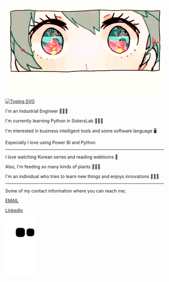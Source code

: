 
<!--   my-header-img -->
![](./image.gif)


<!--   my-ticker -->    
[![Typing SVG](https://readme-typing-svg.herokuapp.com?color=%2336BCF7&center=true&vCenter=true&width=600&lines=Hi+!+I+am+Büşranur+Duran)](https://git.io/typing-svg)


I'm an Industrial Engineer 👷🏻‍♀️

I'm currently learning Python in SistersLab 👩🏻‍💻

I'm interested in business intelligent tools and some software language 🖥️

Especially I love using Power BI and Python  

--- 
I love watching Korean series and reading webtoons 🎎

Also, I'm feeding so many kinds of plants 🎍🌱🌵

I'm an individual who tries to learn new things and enjoys innovations 💁🏻‍♀️

---
Some of my contact information where you can reach me;

[EMAIL](duranbusra178@gmail.com)

[LinkedIn](nwww.linkedin.com/in/büşraduran)




<!--   grid-snake -->
![](https://github.com/bsrdrn/bsrdrn/blob/output/github-contribution-grid-snake.svg)



